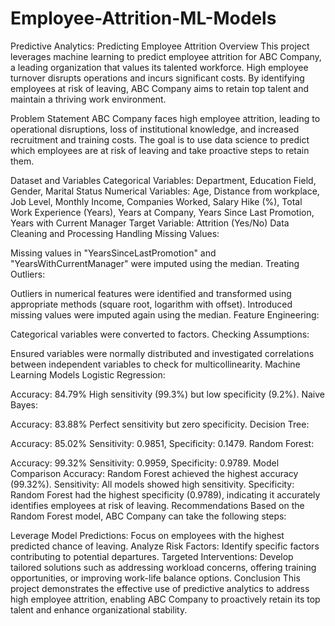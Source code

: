 # Employee-Attrition-ML-Models
Predictive Analytics: Predicting Employee Attrition
Overview
This project leverages machine learning to predict employee attrition for ABC Company, a leading organization that values its talented workforce. High employee turnover disrupts operations and incurs significant costs. By identifying employees at risk of leaving, ABC Company aims to retain top talent and maintain a thriving work environment.

Problem Statement
ABC Company faces high employee attrition, leading to operational disruptions, loss of institutional knowledge, and increased recruitment and training costs. The goal is to use data science to predict which employees are at risk of leaving and take proactive steps to retain them.

Dataset and Variables
Categorical Variables: Department, Education Field, Gender, Marital Status
Numerical Variables: Age, Distance from workplace, Job Level, Monthly Income, Companies Worked, Salary Hike (%), Total Work Experience (Years), Years at Company, Years Since Last Promotion, Years with Current Manager
Target Variable: Attrition (Yes/No)
Data Cleaning and Processing
Handling Missing Values:

Missing values in "YearsSinceLastPromotion" and "YearsWithCurrentManager" were imputed using the median.
Treating Outliers:

Outliers in numerical features were identified and transformed using appropriate methods (square root, logarithm with offset). Introduced missing values were imputed again using the median.
Feature Engineering:

Categorical variables were converted to factors.
Checking Assumptions:

Ensured variables were normally distributed and investigated correlations between independent variables to check for multicollinearity.
Machine Learning Models
Logistic Regression:

Accuracy: 84.79%
High sensitivity (99.3%) but low specificity (9.2%).
Naive Bayes:

Accuracy: 83.88%
Perfect sensitivity but zero specificity.
Decision Tree:

Accuracy: 85.02%
Sensitivity: 0.9851, Specificity: 0.1479.
Random Forest:

Accuracy: 99.32%
Sensitivity: 0.9959, Specificity: 0.9789.
Model Comparison
Accuracy: Random Forest achieved the highest accuracy (99.32%).
Sensitivity: All models showed high sensitivity.
Specificity: Random Forest had the highest specificity (0.9789), indicating it accurately identifies employees at risk of leaving.
Recommendations
Based on the Random Forest model, ABC Company can take the following steps:

Leverage Model Predictions: Focus on employees with the highest predicted chance of leaving.
Analyze Risk Factors: Identify specific factors contributing to potential departures.
Targeted Interventions: Develop tailored solutions such as addressing workload concerns, offering training opportunities, or improving work-life balance options.
Conclusion
This project demonstrates the effective use of predictive analytics to address high employee attrition, enabling ABC Company to proactively retain its top talent and enhance organizational stability.
